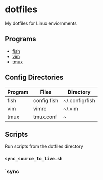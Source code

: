 # dotfiles
My dotfiles for Linux enviornments

## Programs
- [fish](https://fishshell.com/)
- [vim](https://www.vim.org/)
- [tmux](https://github.com/tmux/tmux/wiki)


## Config Directories
| Program | Files | Directory|
|--|--|--|
| fish | config.fish | ~/.config/fish |
| vim | vimrc | ~/.vim |
| tmux | tmux.conf | ~

## Scripts
Run scripts from the dotfiles directory
### `sync_source_to_live.sh`

### `sync